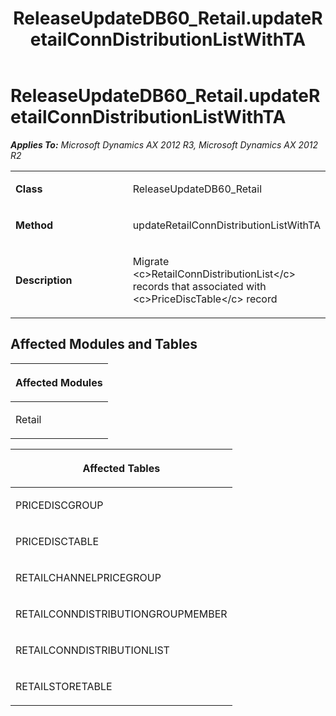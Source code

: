 ﻿---
title: ReleaseUpdateDB60_Retail.updateRetailConnDistributionListWithTA
TOCTitle: ReleaseUpdateDB60_Retail.updateRetailConnDistributionListWithTA
ms:assetid: e9099db6-b38c-5c21-dd8a-138b0659832f
ms:mtpsurl: https://msdn.microsoft.com/en-us/library/JJ719833(v=AX.60)
ms:contentKeyID: 49711906
ms.date: 05/18/2015
mtps_version: v=AX.60
---

# ReleaseUpdateDB60\_Retail.updateRetailConnDistributionListWithTA 


_**Applies To:** Microsoft Dynamics AX 2012 R3, Microsoft Dynamics AX 2012 R2_

<table>
<colgroup>
<col style="width: 50%" />
<col style="width: 50%" />
</colgroup>
<tbody>
<tr class="odd">
<td><p><strong>Class</strong></p></td>
<td><p>ReleaseUpdateDB60_Retail</p></td>
</tr>
<tr class="even">
<td><p><strong>Method</strong></p></td>
<td><p>updateRetailConnDistributionListWithTA</p></td>
</tr>
<tr class="odd">
<td><p><strong>Description</strong></p></td>
<td><p>Migrate &lt;c&gt;RetailConnDistributionList&lt;/c&gt; records that associated with &lt;c&gt;PriceDiscTable&lt;/c&gt; record</p></td>
</tr>
</tbody>
</table>


## Affected Modules and Tables

<table>
<colgroup>
<col style="width: 100%" />
</colgroup>
<thead>
<tr class="header">
<th><p>Affected Modules</p></th>
</tr>
</thead>
<tbody>
<tr class="odd">
<td><p>Retail</p></td>
</tr>
</tbody>
</table>


<table>
<colgroup>
<col style="width: 100%" />
</colgroup>
<thead>
<tr class="header">
<th><p>Affected Tables</p></th>
</tr>
</thead>
<tbody>
<tr class="odd">
<td><p>PRICEDISCGROUP</p></td>
</tr>
<tr class="even">
<td><p>PRICEDISCTABLE</p></td>
</tr>
<tr class="odd">
<td><p>RETAILCHANNELPRICEGROUP</p></td>
</tr>
<tr class="even">
<td><p>RETAILCONNDISTRIBUTIONGROUPMEMBER</p></td>
</tr>
<tr class="odd">
<td><p>RETAILCONNDISTRIBUTIONLIST</p></td>
</tr>
<tr class="even">
<td><p>RETAILSTORETABLE</p></td>
</tr>
</tbody>
</table>

  


